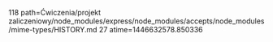 118 path=Ćwiczenia/projekt zaliczeniowy/node_modules/express/node_modules/accepts/node_modules/mime-types/HISTORY.md
27 atime=1446632578.850336
